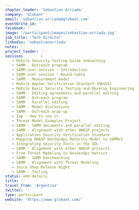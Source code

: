 ```yaml
---
chapter_leader: 'Sebastian Arriada'
company: 'Globant'
email: 'sebastian.arriada@globant.com'
eventbrite_id: ''
facebook: ''
image: '/participant/images/sebastian-arriada.jpg'
job_title: 'Tech Director'
linkedin: 'sebastianarriada'
notes: ''
project_leader: ''
sessions        :
   - Mobile Security Testing Guide onboarding
   - SAMM - Outreach program
   - SAMM user session - Introduction
   - SAMM user session - Round-table
   - SAMM - Measurement model
   - Mobile AppSec Verification Standard (MASVS)
   - Mobile Basic Security Testing and Reverse Engineering
   - SAMM - Editing agreements and parallel editing
   - SAMM - Outreach program
   - SAMM - Parallel editing
   - SAMM - Model discussions
   - SAMM - Outreach wrap-up
   - Zap - How to use it
   - Threat Model Examples Project
   - SAMM - SAMM documents and parallel editing
   - SAMM - Alignment with other OWASP projects
   - Application Security Verification Standard
   - Mapping OWASP DevSecOps Maturity Model to SAMMv2
   - Integrating Security Tools in the SDL
   - SAMM - Alignment with other OWASP projects
   - From Threat Modeling to DevSecOps metrics
   - SAMM - SAMM benchmarking
   - SAMM - Alignment with Threat Modeling
   - Juice Shop Release Night
   - SAMM - Tooling
status: add-details
title: ''
travel_from: 'Argentina'
twitter: ''
type: participant
website: 'https://www.globant.com/'
---
```


<!-- put more details about participant here -->
